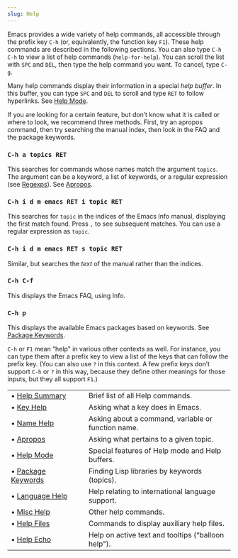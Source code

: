 ```yaml
---
slug: Help
---
```


Emacs provides a wide variety of help commands, all accessible through the prefix key `C-h` (or, equivalently, the function key `F1`). These help commands are described in the following sections. You can also type `C-h C-h` to view a list of help commands (`help-for-help`). You can scroll the list with `SPC` and `DEL`, then type the help command you want. To cancel, type `C-g`.

Many help commands display their information in a special *help buffer*. In this buffer, you can type `SPC` and `DEL` to scroll and type `RET` to follow hyperlinks. See [Help Mode](/docs/emacs/Help-Mode).

If you are looking for a certain feature, but don’t know what it is called or where to look, we recommend three methods. First, try an apropos command, then try searching the manual index, then look in the FAQ and the package keywords.

### `C-h a topics RET`

This searches for commands whose names match the argument `topics`. The argument can be a keyword, a list of keywords, or a regular expression (see [Regexps](/docs/emacs/Regexps)). See [Apropos](/docs/emacs/Apropos).

### `C-h i d m emacs RET i topic RET`

This searches for `topic` in the indices of the Emacs Info manual, displaying the first match found. Press `,` to see subsequent matches. You can use a regular expression as `topic`.

### `C-h i d m emacs RET s topic RET`

Similar, but searches the *text* of the manual rather than the indices.

### `C-h C-f`

This displays the Emacs FAQ, using Info.

### `C-h p`

This displays the available Emacs packages based on keywords. See [Package Keywords](/docs/emacs/Package-Keywords).

`C-h` or `F1` mean “help" in various other contexts as well. For instance, you can type them after a prefix key to view a list of the keys that can follow the prefix key. (You can also use `?` in this context. A few prefix keys don’t support `C-h` or `?` in this way, because they define other meanings for those inputs, but they all support `F1`.)

|                                                    |    |                                                    |
| :------------------------------------------------- | -- | :------------------------------------------------- |
| • [Help Summary](/docs/emacs/Help-Summary)         |    | Brief list of all Help commands.                   |
| • [Key Help](/docs/emacs/Key-Help)                 |    | Asking what a key does in Emacs.                   |
| • [Name Help](/docs/emacs/Name-Help)               |    | Asking about a command, variable or function name. |
| • [Apropos](/docs/emacs/Apropos)                   |    | Asking what pertains to a given topic.             |
| • [Help Mode](/docs/emacs/Help-Mode)               |    | Special features of Help mode and Help buffers.    |
| • [Package Keywords](/docs/emacs/Package-Keywords) |    | Finding Lisp libraries by keywords (topics).       |
| • [Language Help](/docs/emacs/Language-Help)       |    | Help relating to international language support.   |
| • [Misc Help](/docs/emacs/Misc-Help)               |    | Other help commands.                               |
| • [Help Files](/docs/emacs/Help-Files)             |    | Commands to display auxiliary help files.          |
| • [Help Echo](/docs/emacs/Help-Echo)               |    | Help on active text and tooltips (“balloon help"). |
